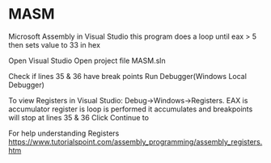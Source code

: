 # MASM
Microsoft Assembly in Visual Studio
this program does a loop until eax > 5 then sets value to 33 in hex

Open Visual Studio
Open project file MASM.sln

Check if lines 35 & 36 have break points
Run Debugger(Windows Local Debugger)

To view Registers in Visual Studio:
Debug->Windows->Registers.
EAX is accumulator register
is loop is performed it accumulates and breakpoints will stop at lines 35 & 36
Click Continue to 

For help understanding Registers
https://www.tutorialspoint.com/assembly_programming/assembly_registers.htm

